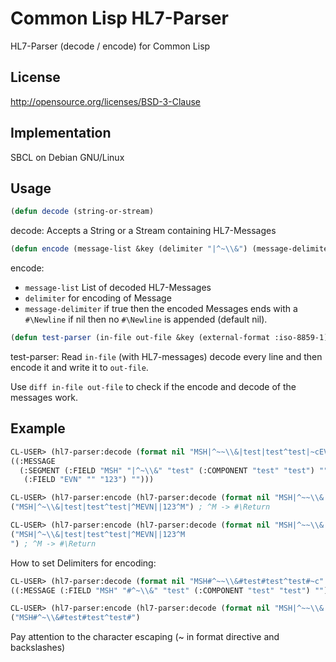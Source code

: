 # Common Lisp HL7-Parser

HL7-Parser (decode / encode) for Common Lisp

## License
http://opensource.org/licenses/BSD-3-Clause

## Implementation
SBCL on Debian GNU/Linux

## Usage
```cl
(defun decode (string-or-stream)
```
decode: Accepts a String or a Stream containing HL7-Messages

```cl
(defun encode (message-list &key (delimiter "|^~\\&") (message-delimiter nil))
```
encode:
 * `message-list` List of decoded HL7-Messages
 * `delimiter` for encoding of Message
 * `message-delimiter` if true then the encoded Messages ends with a `#\Newline` if nil then no `#\Newline` is appended (default nil).


```cl
(defun test-parser (in-file out-file &key (external-format :iso-8859-1) (output-delimiters "|^~\\&"))
```
test-parser: Read `in-file` (with HL7-messages) decode every line and then encode it and write it to `out-file`.

Use `diff in-file out-file` to check if the encode and decode of the messages work.

## Example
```cl
CL-USER> (hl7-parser:decode (format nil "MSH|^~~\\&|test|test^test|~cEVN||123~c~c" #\Return #\Return #\Newline ))
((:MESSAGE
  (:SEGMENT (:FIELD "MSH" "|^~\\&" "test" (:COMPONENT "test" "test") "")
   (:FIELD "EVN" "" "123") "")))

CL-USER> (hl7-parser:encode (hl7-parser:decode (format nil "MSH|^~~\\&|test|test^test|~cEVN||123~c~c" #\Return #\Return #\Newline )))
("MSH|^~\\&|test|test^test|^MEVN||123^M") ; ^M -> #\Return

CL-USER> (hl7-parser:encode (hl7-parser:decode (format nil "MSH|^~~\\&|test|test^test|~cEVN||123~c~c" #\Return #\Return #\Newline )) :message-delimiter t)
("MSH|^~\\&|test|test^test|^MEVN||123^M
") ; ^M -> #\Return
```

How to set Delimiters for encoding:
```cl
CL-USER> (hl7-parser:decode (format nil "MSH#^~~\\&#test#test^test#~c" #\Newline ))
((:MESSAGE (:FIELD "MSH" "#^~\\&" "test" (:COMPONENT "test" "test") "")))

CL-USER> (hl7-parser:encode (hl7-parser:decode (format nil "MSH|^~~\\&|test|test^test|~c" #\Newline )) :delimiter "#^~\\&")
("MSH#^~\\&#test#test^test#")
```

Pay attention to the character escaping (~ in format directive and backslashes)